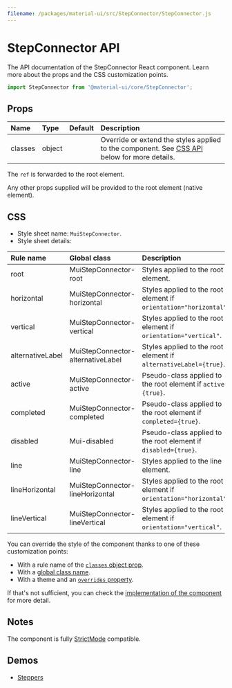 ```yaml
---
filename: /packages/material-ui/src/StepConnector/StepConnector.js
---
```


<!--- This documentation is automatically generated, do not try to edit it. -->

# StepConnector API

<p class="description">The API documentation of the StepConnector React component. Learn more about the props and the CSS customization points.</p>

```js
import StepConnector from '@material-ui/core/StepConnector';
```



## Props

| Name | Type | Default | Description |
|:-----|:-----|:--------|:------------|
| <span class="prop-name">classes</span> | <span class="prop-type">object</span> |  | Override or extend the styles applied to the component. See [CSS API](#css) below for more details. |

The `ref` is forwarded to the root element.

Any other props supplied will be provided to the root element (native element).

## CSS

- Style sheet name: `MuiStepConnector`.
- Style sheet details:

| Rule name | Global class | Description |
|:-----|:-------------|:------------|
| <span class="prop-name">root</span> | <span class="prop-name">MuiStepConnector-root</span> | Styles applied to the root element.
| <span class="prop-name">horizontal</span> | <span class="prop-name">MuiStepConnector-horizontal</span> | Styles applied to the root element if `orientation="horizontal"`.
| <span class="prop-name">vertical</span> | <span class="prop-name">MuiStepConnector-vertical</span> | Styles applied to the root element if `orientation="vertical"`.
| <span class="prop-name">alternativeLabel</span> | <span class="prop-name">MuiStepConnector-alternativeLabel</span> | Styles applied to the root element if `alternativeLabel={true}`.
| <span class="prop-name">active</span> | <span class="prop-name">MuiStepConnector-active</span> | Pseudo-class applied to the root element if `active={true}`.
| <span class="prop-name">completed</span> | <span class="prop-name">MuiStepConnector-completed</span> | Pseudo-class applied to the root element if `completed={true}`.
| <span class="prop-name">disabled</span> | <span class="prop-name">Mui-disabled</span> | Pseudo-class applied to the root element if `disabled={true}`.
| <span class="prop-name">line</span> | <span class="prop-name">MuiStepConnector-line</span> | Styles applied to the line element.
| <span class="prop-name">lineHorizontal</span> | <span class="prop-name">MuiStepConnector-lineHorizontal</span> | Styles applied to the root element if `orientation="horizontal"`.
| <span class="prop-name">lineVertical</span> | <span class="prop-name">MuiStepConnector-lineVertical</span> | Styles applied to the root element if `orientation="vertical"`.

You can override the style of the component thanks to one of these customization points:

- With a rule name of the [`classes` object prop](/customization/components/#overriding-styles-with-classes).
- With a [global class name](/customization/components/#overriding-styles-with-global-class-names).
- With a theme and an [`overrides` property](/customization/globals/#css).

If that's not sufficient, you can check the [implementation of the component](https://github.com/mui-org/material-ui/blob/master/packages/material-ui/src/StepConnector/StepConnector.js) for more detail.

## Notes

The component is fully [StrictMode](https://reactjs.org/docs/strict-mode.html) compatible.

## Demos

- [Steppers](/components/steppers/)

